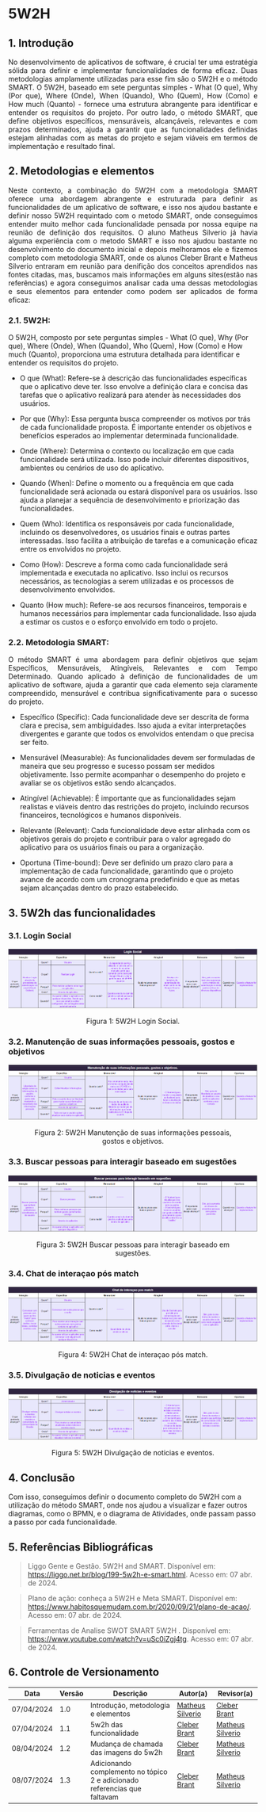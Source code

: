 # 5W2H

## 1. Introdução

<p align="justify">
No desenvolvimento de aplicativos de software, é crucial ter uma estratégia sólida para definir e implementar funcionalidades de forma eficaz. Duas metodologias amplamente utilizadas para esse fim são o 5W2H e o método SMART. O 5W2H, baseado em sete perguntas simples - What (O que), Why (Por que), Where (Onde), When (Quando), Who (Quem), How (Como) e How much (Quanto) - fornece uma estrutura abrangente para identificar e entender os requisitos do projeto. Por outro lado, o método SMART, que define objetivos específicos, mensuráveis, alcançáveis, relevantes e com prazos determinados, ajuda a garantir que as funcionalidades definidas estejam alinhadas com as metas do projeto e sejam viáveis em termos de implementação e resultado final. 
</p>

## 2. Metodologias e elementos

<p align="justify">
Neste contexto, a combinação do 5W2H com a metodologia SMART oferece uma abordagem abrangente e estruturada para definir as funcionalidades de um aplicativo de software, e isso nos ajudou bastante e definir nosso 5W2H requintado com o metodo SMART, onde conseguimos entender muito melhor cada funcionalidade pensada por nossa equipe na reunião de definição dos requisitos. O aluno Matheus Silverio já havia alguma experiência com o metodo SMART e isso nos ajudou bastante no desenvolvimento do documento inicial e depois melhoramos ele e fizemos completo com metodologia SMART, onde os alunos Cleber Brant e Matheus Silverio entraram em reunião para denifição dos conceitos aprendidos nas fontes citadas, mas, buscamos mais informações em alguns sites(estão nas referências) e agora conseguimos analisar cada uma dessas metodologias e seus elementos para entender como podem ser aplicados de forma eficaz:
</p>

### 2.1. 5W2H:

O 5W2H, composto por sete perguntas simples - What (O que), Why (Por que), Where (Onde), When (Quando), Who (Quem), How (Como) e How much (Quanto), proporciona uma estrutura detalhada para identificar e entender os requisitos do projeto.

- O que (What): Refere-se à descrição das funcionalidades específicas que o aplicativo deve ter. Isso envolve a definição clara e concisa das tarefas que o aplicativo realizará para atender às necessidades dos usuários.

-  Por que (Why): Essa pergunta busca compreender os motivos por trás de cada funcionalidade proposta. É importante entender os objetivos e benefícios esperados ao implementar determinada funcionalidade.

- Onde (Where): Determina o contexto ou localização em que cada funcionalidade será utilizada. Isso pode incluir diferentes dispositivos, ambientes ou cenários de uso do aplicativo.

- Quando (When): Define o momento ou a frequência em que cada funcionalidade será acionada ou estará disponível para os usuários. Isso ajuda a planejar a sequência de desenvolvimento e priorização das funcionalidades.

- Quem (Who): Identifica os responsáveis por cada funcionalidade, incluindo os desenvolvedores, os usuários finais e outras partes interessadas. Isso facilita a atribuição de tarefas e a comunicação eficaz entre os envolvidos no projeto.

- Como (How): Descreve a forma como cada funcionalidade será implementada e executada no aplicativo. Isso inclui os recursos necessários, as tecnologias a serem utilizadas e os processos de desenvolvimento envolvidos.

- Quanto (How much): Refere-se aos recursos financeiros, temporais e humanos necessários para implementar cada funcionalidade. Isso ajuda a estimar os custos e o esforço envolvido em todo o projeto.

### 2.2. Metodologia SMART:

<p align="justify">
O método SMART é uma abordagem para definir objetivos que sejam Específicos, Mensuráveis, Atingíveis, Relevantes e com Tempo Determinado. Quando aplicado à definição de funcionalidades de um aplicativo de software, ajuda a garantir que cada elemento seja claramente compreendido, mensurável e contribua significativamente para o sucesso do projeto.
</p>

- Específico (Specific): Cada funcionalidade deve ser descrita de forma clara e precisa, sem ambiguidades. Isso ajuda a evitar interpretações divergentes e garante que todos os envolvidos entendam o que precisa ser feito.

- Mensurável (Measurable): As funcionalidades devem ser formuladas de maneira que seu progresso e sucesso possam ser medidos objetivamente. Isso permite acompanhar o desempenho do projeto e avaliar se os objetivos estão sendo alcançados.

- Atingível (Achievable): É importante que as funcionalidades sejam realistas e viáveis dentro das restrições do projeto, incluindo recursos financeiros, tecnológicos e humanos disponíveis.

- Relevante (Relevant): Cada funcionalidade deve estar alinhada com os objetivos gerais do projeto e contribuir para o valor agregado do aplicativo para os usuários finais ou para a organização.

- Oportuna (Time-bound): Deve ser definido um prazo claro para a implementação de cada funcionalidade, garantindo que o projeto avance de acordo com um cronograma predefinido e que as metas sejam alcançadas dentro do prazo estabelecido.

## 3. 5W2h das funcionalidades

### 3.1. Login Social

![](../assets/5w2h/login-social.png)
<center>
  <figure>
    <figcaption>Figura 1: 5W2H Login Social.</figcaption>
  </figure>
</center>


### 3.2. Manutenção de suas informações pessoais, gostos e objetivos
![](../assets/5w2h/manutencao-informacoes-pessoais.png)
<center>
  <figure>
    <figcaption>Figura 2: 5W2H Manutenção de suas informações pessoais, gostos e objetivos.</figcaption>
  </figure>
</center>



### 3.3. Buscar pessoas para interagir baseado em sugestões
![](../assets/5w2h/buscas-pessoas.png)
<center>
  <figure>
    <figcaption>Figura 3: 5W2H Buscar pessoas para interagir baseado em sugestões.</figcaption>
  </figure>
</center>


### 3.4. Chat de interaçao pós match
![](../assets/5w2h/chat-interacao.png)
<center>
  <figure>
    <figcaption>Figura 4: 5W2H Chat de interaçao pós match.</figcaption>
  </figure>
</center>


### 3.5. Divulgação de noticias e eventos
![](../assets/5w2h/divulgacao-noticias.png)
<center>
  <figure>
    <figcaption>Figura 5: 5W2H Divulgação de noticias e eventos.</figcaption>
  </figure>
</center>


## 4. Conclusão
Com isso, conseguimos definir o documento completo do 5W2H com a utilização do método SMART, onde nos ajudou a visualizar e fazer outros diagramas, como o BPMN, e o diagrama de Atividades, onde passam passo a passo por cada funcionalidade.

## 5. Referências Bibliográficas

> Liggo Gente e Gestão. 5W2H and SMART. Disponível em: <https://liggo.net.br/blog/199-5w2h-e-smart.html>. Acesso em: 07 abr. de 2024.

> Plano de ação: conheça a 5W2H e Meta SMART. Disponível em: <https://www.habitosquemudam.com.br/2020/09/21/plano-de-acao/>. Acesso em: 07 abr. de 2024.

> Ferramentas de Analise SWOT SMART 5W2H . Disponível em: <https://www.youtube.com/watch?v=uSc0iZgj4tg>. Acesso em: 07 abr. de 2024.

## 6. Controle de Versionamento

|    Data    | Versão |      Descrição       |                   Autor(a)                    |                   Revisor(a)                    |
| ---------- | ------ | -------------------- | --------------------------------------------- | ----------------------------------------------- |
| 07/04/2024 |  1.0   | Introdução, metodologia e elementos | [Matheus Silverio](https://github.com/MattSilverio) | [Cleber Brant](https://github.com/CleberBrant) |
| 07/04/2024 |  1.1   | 5w2h das funcionalidade | [Cleber Brant](https://github.com/CleberBrant) | [Matheus Silverio](https://github.com/MattSilverio) |
| 08/04/2024 |  1.2   | Mudança de chamada das imagens do 5w2h | [Cleber Brant](https://github.com/CleberBrant) | [Matheus Silverio](https://github.com/MattSilverio) |
| 08/07/2024 |  1.3   | Adicionando complemento no tópico 2 e adicionado referencias que faltavam | [Cleber Brant](https://github.com/CleberBrant) | [Matheus Silverio](https://github.com/MattSilverio) |
